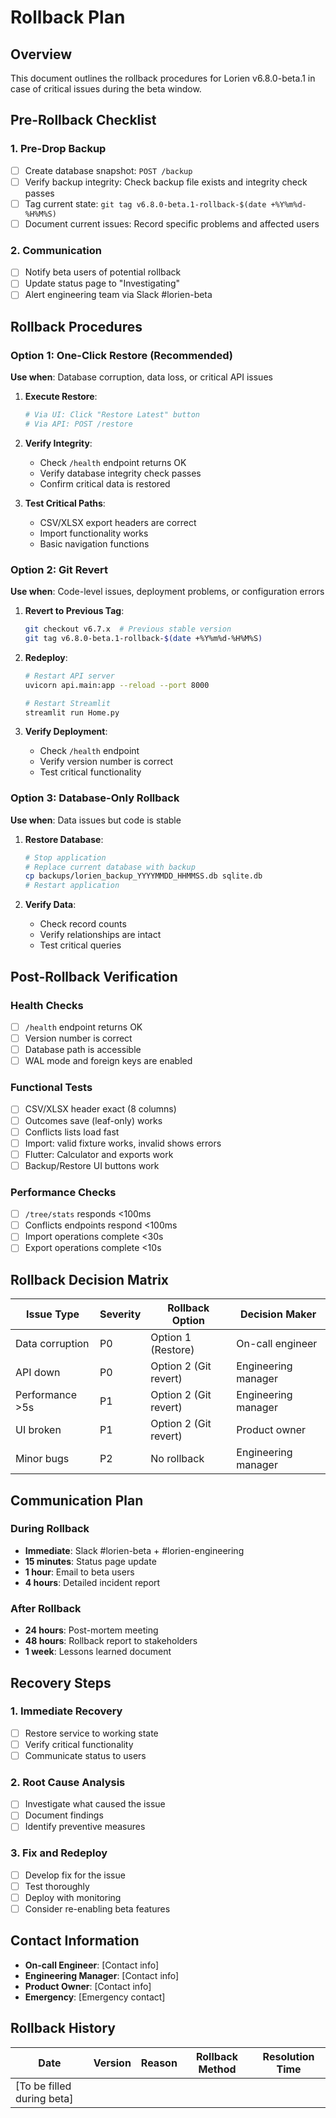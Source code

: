 # Rollback Plan

## Overview
This document outlines the rollback procedures for Lorien v6.8.0-beta.1 in case of critical issues during the beta window.

## Pre-Rollback Checklist

### 1. Pre-Drop Backup
- [ ] Create database snapshot: `POST /backup`
- [ ] Verify backup integrity: Check backup file exists and integrity check passes
- [ ] Tag current state: `git tag v6.8.0-beta.1-rollback-$(date +%Y%m%d-%H%M%S)`
- [ ] Document current issues: Record specific problems and affected users

### 2. Communication
- [ ] Notify beta users of potential rollback
- [ ] Update status page to "Investigating"
- [ ] Alert engineering team via Slack #lorien-beta

## Rollback Procedures

### Option 1: One-Click Restore (Recommended)
**Use when**: Database corruption, data loss, or critical API issues

1. **Execute Restore**:
   ```bash
   # Via UI: Click "Restore Latest" button
   # Via API: POST /restore
   ```

2. **Verify Integrity**:
   - Check `/health` endpoint returns OK
   - Verify database integrity check passes
   - Confirm critical data is restored

3. **Test Critical Paths**:
   - CSV/XLSX export headers are correct
   - Import functionality works
   - Basic navigation functions

### Option 2: Git Revert
**Use when**: Code-level issues, deployment problems, or configuration errors

1. **Revert to Previous Tag**:
   ```bash
   git checkout v6.7.x  # Previous stable version
   git tag v6.8.0-beta.1-rollback-$(date +%Y%m%d-%H%M%S)
   ```

2. **Redeploy**:
   ```bash
   # Restart API server
   uvicorn api.main:app --reload --port 8000
   
   # Restart Streamlit
   streamlit run Home.py
   ```

3. **Verify Deployment**:
   - Check `/health` endpoint
   - Verify version number is correct
   - Test critical functionality

### Option 3: Database-Only Rollback
**Use when**: Data issues but code is stable

1. **Restore Database**:
   ```bash
   # Stop application
   # Replace current database with backup
   cp backups/lorien_backup_YYYYMMDD_HHMMSS.db sqlite.db
   # Restart application
   ```

2. **Verify Data**:
   - Check record counts
   - Verify relationships are intact
   - Test critical queries

## Post-Rollback Verification

### Health Checks
- [ ] `/health` endpoint returns OK
- [ ] Version number is correct
- [ ] Database path is accessible
- [ ] WAL mode and foreign keys are enabled

### Functional Tests
- [ ] CSV/XLSX header exact (8 columns)
- [ ] Outcomes save (leaf-only) works
- [ ] Conflicts lists load fast
- [ ] Import: valid fixture works, invalid shows errors
- [ ] Flutter: Calculator and exports work
- [ ] Backup/Restore UI buttons work

### Performance Checks
- [ ] `/tree/stats` responds <100ms
- [ ] Conflicts endpoints respond <100ms
- [ ] Import operations complete <30s
- [ ] Export operations complete <10s

## Rollback Decision Matrix

| Issue Type | Severity | Rollback Option | Decision Maker |
|------------|----------|-----------------|----------------|
| Data corruption | P0 | Option 1 (Restore) | On-call engineer |
| API down | P0 | Option 2 (Git revert) | Engineering manager |
| Performance >5s | P1 | Option 2 (Git revert) | Engineering manager |
| UI broken | P1 | Option 2 (Git revert) | Product owner |
| Minor bugs | P2 | No rollback | Engineering manager |

## Communication Plan

### During Rollback
- **Immediate**: Slack #lorien-beta + #lorien-engineering
- **15 minutes**: Status page update
- **1 hour**: Email to beta users
- **4 hours**: Detailed incident report

### After Rollback
- **24 hours**: Post-mortem meeting
- **48 hours**: Rollback report to stakeholders
- **1 week**: Lessons learned document

## Recovery Steps

### 1. Immediate Recovery
- [ ] Restore service to working state
- [ ] Verify critical functionality
- [ ] Communicate status to users

### 2. Root Cause Analysis
- [ ] Investigate what caused the issue
- [ ] Document findings
- [ ] Identify preventive measures

### 3. Fix and Redeploy
- [ ] Develop fix for the issue
- [ ] Test thoroughly
- [ ] Deploy with monitoring
- [ ] Consider re-enabling beta features

## Contact Information

- **On-call Engineer**: [Contact info]
- **Engineering Manager**: [Contact info]
- **Product Owner**: [Contact info]
- **Emergency**: [Emergency contact]

## Rollback History

| Date | Version | Reason | Rollback Method | Resolution Time |
|------|---------|--------|-----------------|-----------------|
| [To be filled during beta] | | | | |
